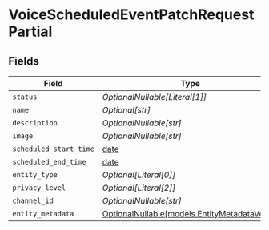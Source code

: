 # VoiceScheduledEventPatchRequestPartial


## Fields

| Field                                                                            | Type                                                                             | Required                                                                         | Description                                                                      |
| -------------------------------------------------------------------------------- | -------------------------------------------------------------------------------- | -------------------------------------------------------------------------------- | -------------------------------------------------------------------------------- |
| `status`                                                                         | *OptionalNullable[Literal[1]]*                                                   | :heavy_minus_sign:                                                               | N/A                                                                              |
| `name`                                                                           | *Optional[str]*                                                                  | :heavy_minus_sign:                                                               | N/A                                                                              |
| `description`                                                                    | *OptionalNullable[str]*                                                          | :heavy_minus_sign:                                                               | N/A                                                                              |
| `image`                                                                          | *OptionalNullable[str]*                                                          | :heavy_minus_sign:                                                               | N/A                                                                              |
| `scheduled_start_time`                                                           | [date](https://docs.python.org/3/library/datetime.html#date-objects)             | :heavy_minus_sign:                                                               | N/A                                                                              |
| `scheduled_end_time`                                                             | [date](https://docs.python.org/3/library/datetime.html#date-objects)             | :heavy_minus_sign:                                                               | N/A                                                                              |
| `entity_type`                                                                    | *Optional[Literal[0]]*                                                           | :heavy_minus_sign:                                                               | N/A                                                                              |
| `privacy_level`                                                                  | *Optional[Literal[2]]*                                                           | :heavy_minus_sign:                                                               | N/A                                                                              |
| `channel_id`                                                                     | *OptionalNullable[str]*                                                          | :heavy_minus_sign:                                                               | N/A                                                                              |
| `entity_metadata`                                                                | [OptionalNullable[models.EntityMetadataVoice]](../models/entitymetadatavoice.md) | :heavy_minus_sign:                                                               | N/A                                                                              |